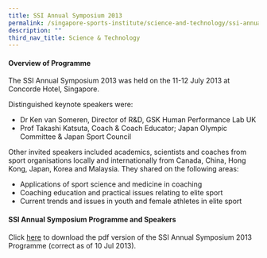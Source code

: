 ```yaml
---
title: SSI Annual Symposium 2013
permalink: /singapore-sports-institute/science-and-technology/ssi-annual-symposium-2013/
description: ""
third_nav_title: Science & Technology
---
```

#### **Overview of Programme**

The SSI Annual Symposium 2013 was held on the 11-12 July 2013 at Concorde Hotel, Singapore.  
  
Distinguished keynote speakers were:  

*   Dr Ken van Someren, Director of R&D, GSK Human Performance Lab UK
*   Prof Takashi Katsuta, Coach & Coach Educator; Japan Olympic Committee & Japan Sport Council

Other invited speakers included academics, scientists and coaches from sport organisations locally and internationally from Canada, China, Hong Kong, Japan, Korea and Malaysia. They shared on the following areas:  
*   Applications of sport science and medicine in coaching
*   Coaching education and practical issues relating to elite sport
*   Current trends and issues in youth and female athletes in elite sport

#### **SSI Annual Symposium Programme and Speakers**

Click [here](/files/What%20We%20%20Do/Singapore%20Sports%20Institute/Science%20and%20Technology/SSI%20Annual%20Symposium%202013/SSI20Symposium20Programme.pdf) to download the pdf version of the SSI Annual Symposium 2013 Programme (correct as of 10 Jul 2013).